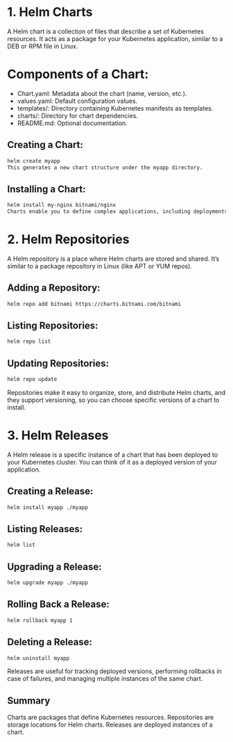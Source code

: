 # 1. Helm Charts
A Helm chart is a collection of files that describe a set of Kubernetes resources. It acts as a package for your Kubernetes application, similar to a DEB or RPM file in Linux.

# Components of a Chart:
- Chart.yaml: Metadata about the chart (name, version, etc.).
- values.yaml: Default configuration values.
- templates/: Directory containing Kubernetes manifests as templates.
- charts/: Directory for chart dependencies.
- README.md: Optional documentation.
## Creating a Chart:
```bash
helm create myapp
This generates a new chart structure under the myapp directory.
```

## Installing a Chart:
```bash
helm install my-nginx bitnami/nginx
Charts enable you to define complex applications, including deployments, services, config maps, and more, all bundled together for easy management.
```

# 2. Helm Repositories
A Helm repository is a place where Helm charts are stored and shared. It’s similar to a package repository in Linux (like APT or YUM repos).

## Adding a Repository:
```bash
helm repo add bitnami https://charts.bitnami.com/bitnami
```
## Listing Repositories:
```bash
helm repo list
```
## Updating Repositories:
```bash
helm repo update
```
Repositories make it easy to organize, store, and distribute Helm charts, and they support versioning, so you can choose specific versions of a chart to install.

# 3. Helm Releases
A Helm release is a specific instance of a chart that has been deployed to your Kubernetes cluster. You can think of it as a deployed version of your application.

## Creating a Release:
```bash 
helm install myapp ./myapp
```

## Listing Releases:
```bash
helm list
```
## Upgrading a Release:
```bash
helm upgrade myapp ./myapp
```
## Rolling Back a Release:
```bash
helm rollback myapp 1
```
## Deleting a Release:
```bash
helm uninstall myapp
```
Releases are useful for tracking deployed versions, performing rollbacks in case of failures, and managing multiple instances of the same chart.

## Summary
Charts are packages that define Kubernetes resources.
Repositories are storage locations for Helm charts.
Releases are deployed instances of a chart.
